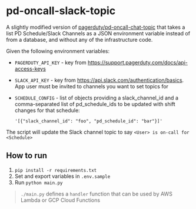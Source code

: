 # pd-oncall-slack-topic

A slightly modified version of [pagerduty/pd-oncall-chat-topic](https://github.com/PagerDuty/pd-oncall-chat-topic) that takes a list PD Schedule/Slack Channels as a JSON environment variable instead of from a database, and without any of the infrastructure code.

Given the following environment variables:

- `PAGERDUTY_API_KEY` - key from https://support.pagerduty.com/docs/api-access-keys
- `SLACK_API_KEY` - key from https://api.slack.com/authentication/basics. App user must be invited to channels you want to set topics for
- `SCHEDULE_CONFIG` - list of objects providing a slack_channel_id and a comma-separated list of pd_schedule_ids to be updated with shift changes for that schedule:

  `'[{"slack_channel_id": "foo", "pd_schedule_id": "bar"}]'`

The script will update the Slack channel topic to say `<User> is on-call for <Schedule>`

## How to run

1. `pip install -r requirements.txt`
2. Set and export variables in `.env.sample`
3. Run `python main.py`

> `./main.py` defines a `handler` function that can be used by AWS Lambda or GCP Cloud Functions

